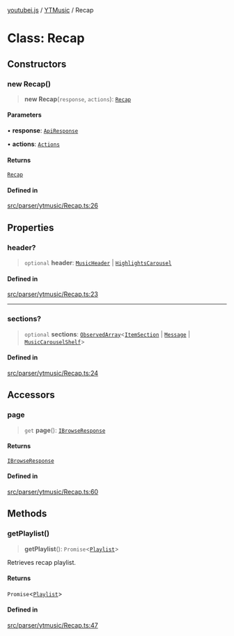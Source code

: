 [youtubei.js](../../../README.md) / [YTMusic](../README.md) / Recap

# Class: Recap

## Constructors

### new Recap()

> **new Recap**(`response`, `actions`): [`Recap`](Recap.md)

#### Parameters

• **response**: [`ApiResponse`](../../../interfaces/ApiResponse.md)

• **actions**: [`Actions`](../../../classes/Actions.md)

#### Returns

[`Recap`](Recap.md)

#### Defined in

[src/parser/ytmusic/Recap.ts:26](https://github.com/LuanRT/YouTube.js/blob/e1650e12979e68b9546bc63989f86b651960a10a/src/parser/ytmusic/Recap.ts#L26)

## Properties

### header?

> `optional` **header**: [`MusicHeader`](../../YTNodes/classes/MusicHeader.md) \| [`HighlightsCarousel`](../../YTNodes/classes/HighlightsCarousel.md)

#### Defined in

[src/parser/ytmusic/Recap.ts:23](https://github.com/LuanRT/YouTube.js/blob/e1650e12979e68b9546bc63989f86b651960a10a/src/parser/ytmusic/Recap.ts#L23)

***

### sections?

> `optional` **sections**: [`ObservedArray`](../../Helpers/type-aliases/ObservedArray.md)\<[`ItemSection`](../../YTNodes/classes/ItemSection.md) \| [`Message`](../../YTNodes/classes/Message.md) \| [`MusicCarouselShelf`](../../YTNodes/classes/MusicCarouselShelf.md)\>

#### Defined in

[src/parser/ytmusic/Recap.ts:24](https://github.com/LuanRT/YouTube.js/blob/e1650e12979e68b9546bc63989f86b651960a10a/src/parser/ytmusic/Recap.ts#L24)

## Accessors

### page

> `get` **page**(): [`IBrowseResponse`](../../APIResponseTypes/type-aliases/IBrowseResponse.md)

#### Returns

[`IBrowseResponse`](../../APIResponseTypes/type-aliases/IBrowseResponse.md)

#### Defined in

[src/parser/ytmusic/Recap.ts:60](https://github.com/LuanRT/YouTube.js/blob/e1650e12979e68b9546bc63989f86b651960a10a/src/parser/ytmusic/Recap.ts#L60)

## Methods

### getPlaylist()

> **getPlaylist**(): `Promise`\<[`Playlist`](Playlist.md)\>

Retrieves recap playlist.

#### Returns

`Promise`\<[`Playlist`](Playlist.md)\>

#### Defined in

[src/parser/ytmusic/Recap.ts:47](https://github.com/LuanRT/YouTube.js/blob/e1650e12979e68b9546bc63989f86b651960a10a/src/parser/ytmusic/Recap.ts#L47)
